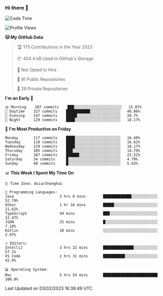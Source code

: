### Hi there 👋

<!--
**qbosen/qbosen** is a ✨ _special_ ✨ repository because its `README.md` (this file) appears on your GitHub profile.

Here are some ideas to get you started:

- 🔭 I’m currently working on ...
- 🌱 I’m currently learning ...
- 👯 I’m looking to collaborate on ...
- 🤔 I’m looking for help with ...
- 💬 Ask me about ...
- 📫 How to reach me: ...
- 😄 Pronouns: ...
- ⚡ Fun fact: ...
-->

<!--START_SECTION:waka-->
![Code Time](http://img.shields.io/badge/Code%20Time-1%2C152%20hrs%203%20mins-blue)

![Profile Views](http://img.shields.io/badge/Profile%20Views-2-blue)

**🐱 My GitHub Data** 

> 🏆 173 Contributions in the Year 2023
 > 
> 📦 404.4 kB Used in GitHub's Storage 
 > 
> 🚫 Not Opted to Hire
 > 
> 📜 91 Public Repositories 
 > 
> 🔑 29 Private Repositories  
 > 
**I'm an Early 🐤** 

```text
🌞 Morning    107 commits    ███░░░░░░░░░░░░░░░░░░░░░░   15.07% 
🌆 Daytime    327 commits    ███████████░░░░░░░░░░░░░░   46.06% 
🌃 Evening    147 commits    █████░░░░░░░░░░░░░░░░░░░░   20.7% 
🌙 Night      129 commits    ████░░░░░░░░░░░░░░░░░░░░░   18.17%

```
📅 **I'm Most Productive on Friday** 

```text
Monday       117 commits    ████░░░░░░░░░░░░░░░░░░░░░   16.48% 
Tuesday      118 commits    ████░░░░░░░░░░░░░░░░░░░░░   16.62% 
Wednesday    129 commits    ████░░░░░░░░░░░░░░░░░░░░░   18.17% 
Thursday     105 commits    ███░░░░░░░░░░░░░░░░░░░░░░   14.79% 
Friday       167 commits    ██████░░░░░░░░░░░░░░░░░░░   23.52% 
Saturday     34 commits     █░░░░░░░░░░░░░░░░░░░░░░░░   4.79% 
Sunday       40 commits     █░░░░░░░░░░░░░░░░░░░░░░░░   5.63%

```


📊 **This Week I Spent My Time On** 

```text
⌚︎ Time Zone: Asia/Shanghai

💬 Programming Languages: 
Java                     3 hrs 6 mins        █████████████░░░░░░░░░░░░   52.79% 
Other                    1 hr 16 mins        █████░░░░░░░░░░░░░░░░░░░░   21.62% 
TypeScript               44 mins             ███░░░░░░░░░░░░░░░░░░░░░░   12.47% 
JSON                     25 mins             █░░░░░░░░░░░░░░░░░░░░░░░░   7.18% 
Kotlin                   10 mins             ░░░░░░░░░░░░░░░░░░░░░░░░░   2.97%

🔥 Editors: 
IntelliJ                 3 hrs 22 mins       ██████████████░░░░░░░░░░░   57.1% 
VS Code                  2 hrs 31 mins       ██████████░░░░░░░░░░░░░░░   42.9%

💻 Operating System: 
Mac                      5 hrs 54 mins       █████████████████████████   100.0%

```


 Last Updated on 03/02/2023 16:39:49 UTC
<!--END_SECTION:waka-->
